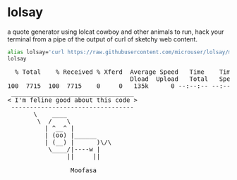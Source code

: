 # lolsay
a quote generator using lolcat cowboy and other animals
to run, hack your terminal from a pipe of the output of curl of sketchy web content.
```sh
alias lolsay='curl https://raw.githubusercontent.com/microuser/lolsay/main/lolsay.sh | bash'
lolsay
```
<pre>
  % Total    % Received % Xferd  Average Speed   Time    Time     Time  Current
                                 Dload  Upload   Total   Spent    Left  Speed
100  7715  100  7715    0     0   135k      0 --:--:-- --:--:-- --:--:--  136k
 _________________________________
< I'm feline good about this code >
 ---------------------------------
       \    ____
        \  /    \
          | ^__^ |
          | (oo) |______
          | (__) |      )\/\
           \____/|----w |
                ||     ||

                 Moofasa
</pre>
